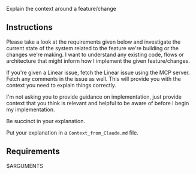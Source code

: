 Explain the context around a feature/change

## Instructions
Please take a look at the requirements given below and investigate the current state of the system
related to the feature we're building or the changes we're making. I want to understand any existing
code, flows or architecture that might inform how I implement the given feature/changes.

If you're given a Linear issue, fetch the Linear issue using the MCP server. Fetch any
comments in the issue as well. This will provide you with the context you need to explain things correctly.

I'm not asking you to provide guidance on implementation, just provide context
that you think is relevant and helpful to be aware of before I begin my implementation.

Be succinct in your explanation.

Put your explanation in a `Context_from_Claude.md` file.

## Requirements
$ARGUMENTS
